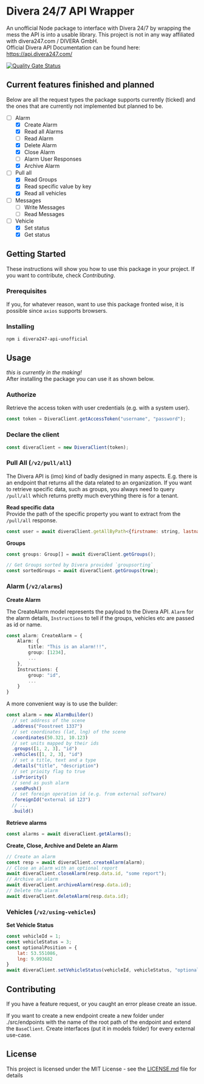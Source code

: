 # Divera 24/7 API Wrapper

An unofficial Node package to interface with Divera 24/7 by wrapping the mess the API is into a usable library. This project is
not in any way affiliated with divera247.com / DIVERA GmbH.<br>
Official Divera API Documentation can be found here: https://api.divera247.com/

[![Quality Gate Status](https://sonarcloud.io/api/project_badges/measure?project=timonmasberg_divera247&metric=alert_status)](https://sonarcloud.io/dashboard?id=timonmasberg_divera247)

## Current features finished and planned

Below are all the request types the package supports currently (ticked) and the ones that are currently not implemented
but planned to be.

- [ ] Alarm
  - [x] Create Alarm
  - [x] Read all Alarms
  - [ ] Read Alarm
  - [x] Delete Alarm
  - [x] Close Alarm
  - [ ] Alarm User Responses
  - [x] Archive Alarm
- [ ] Pull all
  - [x] Read Groups
  - [x] Read specific value by key
  - [x] Read all vehicles
- [ ] Messages
  - [ ] Write Messages 
  - [ ] Read Messages
- [ ] Vehicle
  - [x] Set status
  - [x] Get status
## Getting Started

These instructions will show you how to use this package in your project. If you want to contribute, check
_Contributing_.

### Prerequisites

If you, for whatever reason, want to use this package fronted wise, it is possible since `axios` supports browsers.

### Installing

```shell
npm i divera247-api-unofficial
```

## Usage

_this is currently in the making!_<br>
After installing the package you can use it as shown below.

### Authorize

Retrieve the access token with user credentials (e.g. with a system user).

```js
const token = DiveraClient.getAccessToken("username", "password");
```

### Declare the client

```js
const diveraClient = new DiveraClient(token);
```

### Pull All (`/v2/pull/all`)

The Divera API is (imo) kind of badly designed in many aspects. E.g. there is an endpoint that returns all the data
related to an organization. If you want to retrieve specific data, such as groups, you always need to query `/pull/all`
which returns pretty much everything there is for a tenant. 

<b>Read specific data</b><br>
Provide the path of the specific property you want to extract from the `/pull/all` response. 
```js
const user = await diveraClient.getAllByPath<{firstname: string, lastname: string}>("cluster", "user");
```
<b>Groups</b>

```js
const groups: Group[] = await diveraClient.getGroups();

// Get Groups sorted by Divera provided `groupsorting`
const sortedGroups = await diveraClient.getGroups(true);
```

### Alarm (`/v2/alarms`)

<b>Create Alarm</b>

The CreateAlarm model represents the payload to the Divera API. `Alarm` for the alarm details, `Instructions` to tell if the groups, vehicles etc are passed as id or name.
```ts
const alarm: CreateAlarm = {
    Alarm: {
        title: "This is an alarm!!!",
        group: [1234],
        ...
    },
    Instructions: {
        group: "id",
        ...
    }
}
```

A more convenient way is to use the builder:

```js
const alarm = new AlarmBuilder()
  // set address of the scene
  .address("Foostreet 1337")
  // set coordinates (lat, lng) of the scene
  .coordinates(50.321, 10.123)
  // set units mapped by their ids
  .groups([1, 2, 3], "id")
  .vehicles([1, 2, 3], "id")
  // set a title, text and a type
  .details("title", "description")
  // set prioity flag to true
  .isPriority()
  // send as push alarm
  .sendPush()
  // set foreign operation id (e.g. from external software)
  .foreignId("external id 123")
  // ...
  .build()
```

<b>Retrieve alarms</b>

```js
const alarms = await diveraClient.getAlarms();
```

<b>Create, Close, Archive and Delete an Alarm</b>

```js
// Create an alarm
const resp = await diveraClient.createAlarm(alarm);
// Close an alarm with an optional report
await diveraClient.closeAlarm(resp.data.id, "some report");
// Archive an alarm
await diveraClient.archiveAlarm(resp.data.id);
// Delete the alarm
await diveraClient.deleteAlarm(resp.data.id);
```

### Vehicles (`/v2/using-vehicles`)

<b>Set Vehicle Status</b>
```js
const vehicleId = 1;
const vehicleStatus = 3;
const optionalPosition = {
    lat: 53.551086,
    lng: 9.993682
}
await diveraClient.setVehicleStatus(vehicleId, vehicleStatus, "optional status note", optionalPosition);
```

## Contributing

If you have a feature request, or you caught an error please create an issue.

If you want to create a new endpoint create a new folder under ./src/endpoints with the name of the root path of the
endpoint and extend the `BaseClient`. Create interfaces (put it in models folder) for every external use-case.

## License

This project is licensed under the MIT License - see the [LICENSE.md](LICENSE.md) file for details
